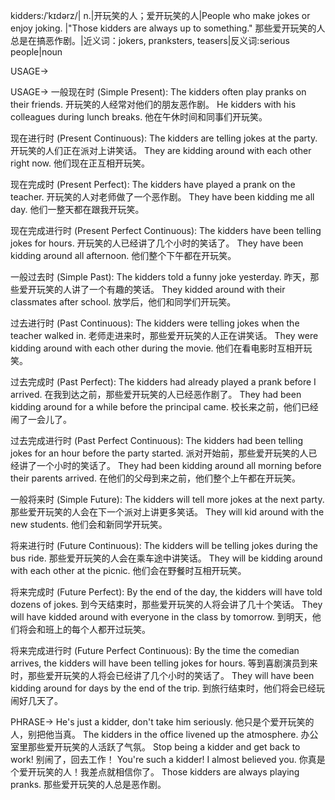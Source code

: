 kidders:/ˈkɪdərz/| n.|开玩笑的人；爱开玩笑的人|People who make jokes or enjoy joking. |"Those kidders are always up to something." 那些爱开玩笑的人总是在搞恶作剧。|近义词：jokers, pranksters, teasers|反义词:serious people|noun

USAGE->

USAGE->
一般现在时 (Simple Present):
The kidders often play pranks on their friends.  开玩笑的人经常对他们的朋友恶作剧。
He kidders with his colleagues during lunch breaks. 他在午休时间和同事们开玩笑。

现在进行时 (Present Continuous):
The kidders are telling jokes at the party. 开玩笑的人们正在派对上讲笑话。
They are kidding around with each other right now.  他们现在正互相开玩笑。

现在完成时 (Present Perfect):
The kidders have played a prank on the teacher. 开玩笑的人对老师做了一个恶作剧。
They have been kidding me all day. 他们一整天都在跟我开玩笑。

现在完成进行时 (Present Perfect Continuous):
The kidders have been telling jokes for hours. 开玩笑的人已经讲了几个小时的笑话了。
They have been kidding around all afternoon.  他们整个下午都在开玩笑。


一般过去时 (Simple Past):
The kidders told a funny joke yesterday. 昨天，那些爱开玩笑的人讲了一个有趣的笑话。
They kidded around with their classmates after school. 放学后，他们和同学们开玩笑。

过去进行时 (Past Continuous):
The kidders were telling jokes when the teacher walked in.  老师走进来时，那些爱开玩笑的人正在讲笑话。
They were kidding around with each other during the movie.  他们在看电影时互相开玩笑。

过去完成时 (Past Perfect):
The kidders had already played a prank before I arrived. 在我到达之前，那些爱开玩笑的人已经恶作剧了。
They had been kidding around for a while before the principal came. 校长来之前，他们已经闹了一会儿了。


过去完成进行时 (Past Perfect Continuous):
The kidders had been telling jokes for an hour before the party started.  派对开始前，那些爱开玩笑的人已经讲了一个小时的笑话了。
They had been kidding around all morning before their parents arrived.  在他们的父母到来之前，他们整个上午都在开玩笑。

一般将来时 (Simple Future):
The kidders will tell more jokes at the next party.  那些爱开玩笑的人会在下一个派对上讲更多笑话。
They will kid around with the new students. 他们会和新同学开玩笑。

将来进行时 (Future Continuous):
The kidders will be telling jokes during the bus ride.  那些爱开玩笑的人会在乘车途中讲笑话。
They will be kidding around with each other at the picnic. 他们会在野餐时互相开玩笑。

将来完成时 (Future Perfect):
By the end of the day, the kidders will have told dozens of jokes. 到今天结束时，那些爱开玩笑的人将会讲了几十个笑话。
They will have kidded around with everyone in the class by tomorrow. 到明天，他们将会和班上的每个人都开过玩笑。

将来完成进行时 (Future Perfect Continuous):
By the time the comedian arrives, the kidders will have been telling jokes for hours.  等到喜剧演员到来时，那些爱开玩笑的人将会已经讲了几个小时的笑话了。
They will have been kidding around for days by the end of the trip.  到旅行结束时，他们将会已经玩闹好几天了。


PHRASE->
He's just a kidder, don't take him seriously. 他只是个爱开玩笑的人，别把他当真。
The kidders in the office livened up the atmosphere. 办公室里那些爱开玩笑的人活跃了气氛。
Stop being a kidder and get back to work! 别闹了，回去工作！
You're such a kidder! I almost believed you. 你真是个爱开玩笑的人！我差点就相信你了。
Those kidders are always playing pranks. 那些爱开玩笑的人总是恶作剧。
